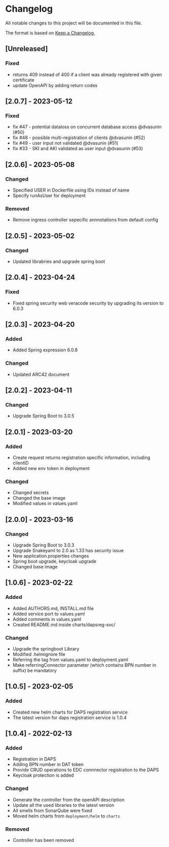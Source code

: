 # Changelog

All notable changes to this project will be documented in this file.

The format is based on [Keep a Changelog](https://keepachangelog.com/en/1.0.0/),

## [Unreleased]

### Fixed
- returns 409 instead of 400 if a client was already registered with given certificate
- update OpenAPI by adding return codes


## [2.0.7] - 2023-05-12

### Fixed
- fix #47 - potential dataloss on concurrent database access @dvasunin (#50)
- fix #48 - possible multi-registration of clients @dvasunin (#52)
- fix #49 - user input not validated @dvasunin (#51)
- fix #33 - SKI and AKI validated as user input @dvasunin (#53)


## [2.0.6] - 2023-05-08

### Changed
- Specified USER in Dockerfile using IDs instead of name
- Specify runAsUser for deployment

### Removed
- Remove ingress controller sepecific annnotations from default config

## [2.0.5] - 2023-05-02

### Changed
- Updated librabries and upgrade spring boot


## [2.0.4] - 2023-04-24

### Fixed
- Fixed spring security web veracode security by upgrading its version to 6.0.3


## [2.0.3] - 2023-04-20

### Added
- Added Spring expression 6.0.8

### Changed
- Updated ARC42 document


## [2.0.2] - 2023-04-11

### Changed
- Upgrade Spring Boot to 3.0.5


## [2.0.1] - 2023-03-20

### Added
- Create request returns registration specific information, including clientID
- Added new env token in deployment

### Changed
- Changed secrets
- Changed the base image
- Modified values in values.yaml


## [2.0.0] - 2023-03-16

### Changed
- Upgrade Spring Boot to 3.0.3
- Upgrade Snakeyaml to 2.0 as 1.33 has security issue
- New application.properties changes
- Spring boot upgrade, keycloak upgrade
- Changed base image


## [1.0.6] - 2023-02-22

### Added
 - Added AUTHORS.md, INSTALL.md file
 - Added service port to values.yaml
 - Added comments in values.yaml
 - Created README.md inside charts/dapsreg-svc/

### Changed
 - Upgrade the springboot Library
 - Modified .helmignore file
 - Referring the tag from values.yaml to deployment.yaml
 - Make referringConnector parameter (which contains BPN number in suffix) be mandatory


## [1.0.5] - 2023-02-05

### Added
- Created new helm charts for DAPS registration service
- The latest version for daps registration service is 1.0.4

## [1.0.4] - 2022-02-13

### Added
- Registration in DAPS
- Adding BPN number in DAT token
- Provide CRUD operations to EDC connnector registration to the DAPS
- Keycloak protection is added

### Changed
- Generate the controller from the openAPI description
- Update all the used libraries to the latest version
- All smells from SonarQube were fixed
- Moved helm charts from `deployment/helm` to `charts`

### Removed
- Controller has been removed
